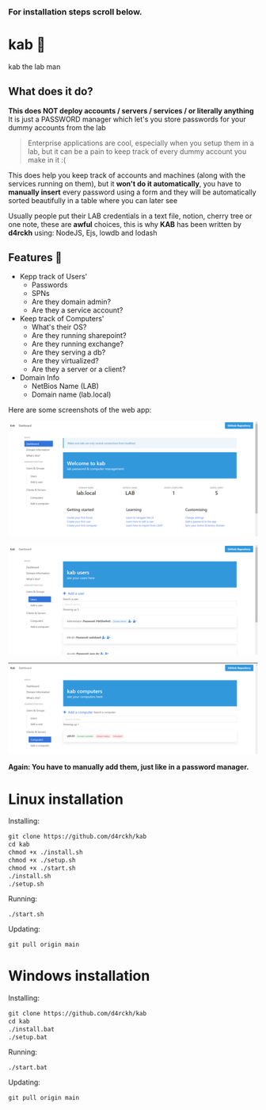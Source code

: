 ### For installation steps scroll below.

# kab 🔐
kab the lab man

## What does it do?
**This does NOT deploy accounts / servers / services / or literally anything**
It is just a PASSWORD manager which let's you store passwords for your dummy accounts from the lab

> Enterprise applications are cool, especially when you setup them in a lab, but it can be a pain to keep track of every dummy account you make in it :(

This does help you keep track of accounts and machines (along with the services running on them), but it **won't 
do it automatically**, you have to **manually insert** every password using a form and they will be automatically
sorted beautifully in a table where you can later see

Usually people put their LAB credentials in a text file, notion, cherry tree or one note, these are **awful** 
  choices, this is why **KAB** has been written by __d4rckh__ using: NodeJS, Ejs, lowdb and lodash

## Features 🍟

- Kepp track of Users'
  - Passwords
  - SPNs
  - Are they domain admin?
  - Are they a service account?
- Keep track of Computers'
  - What's their OS?
  - Are they running sharepoint?
  - Are they running exchange?
  - Are they serving a db?
  - Are they virtualized?
  - Are they a server or a client?
- Domain Info
  - NetBios Name (LAB)
  - Domain name (lab.local)

Here are some screenshots of the web app:

![dashboard image](/assets/dashboard.png)

![users image](/assets/users.png)

![computers image](/assets/computers.png)

**Again: You have to manually add them, just like in a password manager.**

# Linux installation

Installing:

```
git clone https://github.com/d4rckh/kab
cd kab
chmod +x ./install.sh
chmod +x ./setup.sh
chmod +x ./start.sh
./install.sh
./setup.sh
```

Running: 

```
./start.sh
```

Updating:

```
git pull origin main
```

# Windows installation 

Installing:

```
git clone https://github.com/d4rckh/kab
cd kab
./install.bat
./setup.bat
```

Running:

```
./start.bat
```

Updating: 

```
git pull origin main
```